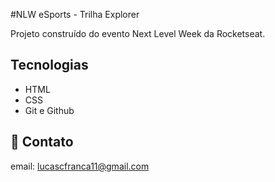 #NLW eSports - Trilha Explorer

Projeto construído do evento Next Level Week da Rocketseat.



##  Tecnologias

- HTML 
- CSS 
- Git e Github

## 💙 Contato

email: lucascfranca11@gmail.com